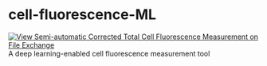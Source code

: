 # cell-fluorescence-ML
[![View Semi-automatic Corrected Total Cell Fluorescence Measurement on File Exchange](https://www.mathworks.com/matlabcentral/images/matlab-file-exchange.svg)](https://au.mathworks.com/matlabcentral/fileexchange/98134-semi-automatic-corrected-total-cell-fluorescence-measurement)
A deep learning-enabled cell fluorescence measurement tool
